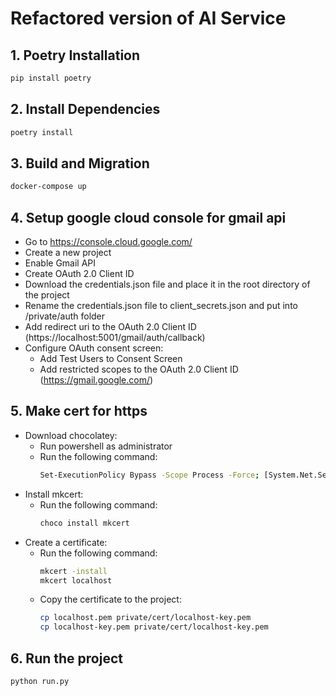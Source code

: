# Refactored version of AI Service

## 1. Poetry Installation
```bash
pip install poetry
```

## 2. Install Dependencies
```bash
poetry install
```

## 3. Build and Migration
```bash
docker-compose up
```

## 4. Setup google cloud console for gmail api
- Go to https://console.cloud.google.com/
- Create a new project
- Enable Gmail API
- Create OAuth 2.0 Client ID
- Download the credentials.json file and place it in the root directory of the project
- Rename the credentials.json file to client_secrets.json and put into /private/auth folder
- Add redirect uri to the OAuth 2.0 Client ID (https://localhost:5001/gmail/auth/callback)
- Configure OAuth consent screen:
  - Add Test Users to Consent Screen
  - Add restricted scopes to the OAuth 2.0 Client ID (https://gmail.google.com/)

## 5. Make cert for https
- Download chocolatey:
  - Run powershell as administrator
  - Run the following command:
    ```bash
    Set-ExecutionPolicy Bypass -Scope Process -Force; [System.Net.ServicePointManager]::SecurityProtocol = [System.Net.ServicePointManager]::SecurityProtocol -bor 3072; iex ((New-Object System.Net.WebClient).DownloadString('https://community.chocolatey.org/install.ps1'))
    ```
- Install mkcert:
  - Run the following command:
    ```bash
    choco install mkcert
    ```
- Create a certificate:
  - Run the following command:
    ```bash
    mkcert -install
    mkcert localhost
    ```
  - Copy the certificate to the project:
    ```bash
    cp localhost.pem private/cert/localhost-key.pem
    cp localhost-key.pem private/cert/localhost-key.pem
    ```
## 6. Run the project
```bash
python run.py
```